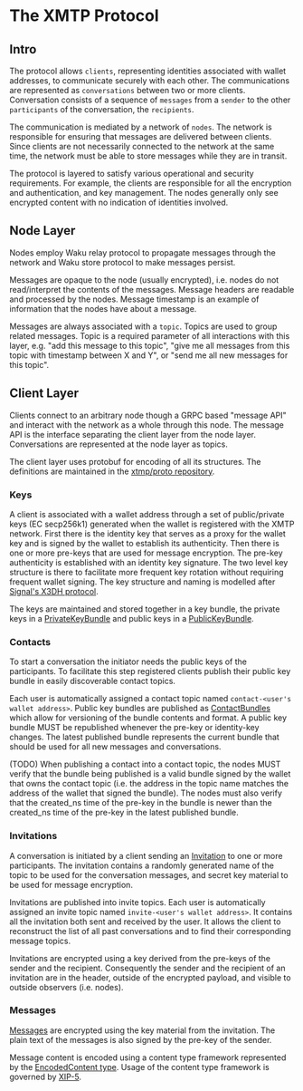 # The XMTP Protocol

## Intro

The protocol allows `clients`, representing identities associated with wallet addresses, to communicate securely with each other. The communications are represented as `conversations` between two or more clients. Conversation consists of a sequence of `messages` from a `sender` to the other `participants` of the conversation, the `recipients`.

The communication is mediated by a network of `nodes`. The network is responsible for ensuring that messages are delivered between clients. Since clients are not necessarily connected to the network at the same time, the network must be able to store messages while they are in transit.

The protocol is layered to satisfy various operational and security requirements. For example, the clients are responsible for all the encryption and authentication, and key management. The nodes generally only see encrypted content with no indication of identities involved.

## Node Layer

Nodes employ Waku relay protocol to propagate messages through the network and Waku store protocol to make messages persist.

Messages are opaque to the node (usually encrypted), i.e. nodes do not read/interpret the contents of the messages. Message headers are readable and processed by the nodes. Message timestamp is an example of information that the nodes have about a message.

Messages are always associated with a `topic`. Topics are used to group related messages. Topic is a required parameter of all interactions with this layer, e.g. "add this message to this topic", "give me all messages from this topic with timestamp between X and Y", or "send me all new messages for this topic".

## Client Layer

Clients connect to an arbitrary node though a GRPC based "message API" and interact with the network as a whole through this node. The message API is the interface separating the client layer from the node layer. Conversations are represented at the node layer as topics.

The client layer uses protobuf for encoding of all its structures. The definitions are maintained in the [xtmp/proto repository](https://github.com/xmtp/proto/blob/main/proto).

### Keys

A client is associated with a wallet address through a set of public/private keys (EC secp256k1) generated when the wallet is registered with the XMTP network. First there is the identity key that serves as a proxy for the wallet key and is signed by the wallet to establish its authenticity. Then there is one or more pre-keys that are used for message encryption. The pre-key authenticity is established with an identity key signature. The two level key structure is there to facilitate more frequent key rotation without requiring frequent wallet signing. The key structure and naming is modelled after [Signal's X3DH protocol](https://signal.org/docs/specifications/x3dh/#the-x3dh-protocol).

The keys are maintained and stored together in a key bundle, the private keys in a [PrivateKeyBundle](https://github.com/xmtp/proto/blob/main/proto/message_contents/private_key.proto) and public keys in a [PublicKeyBundle](https://github.com/xmtp/proto/blob/main/proto/message_contents/public_key.proto).

### Contacts

To start a conversation the initiator needs the public keys of the participants. To facilitate this step registered clients publish their public key bundle in easily discoverable contact topics.

Each user is automatically assigned a contact topic named `contact-<user's wallet address>`. Public key bundles are published as [ContactBundles](https://github.com/xmtp/proto/blob/main/proto/message_contents/contact.proto) which allow for versioning of the bundle contents and format. A public key bundle MUST be republished whenever the pre-key or identity-key changes. The latest published bundle represents the current bundle that should be used for all new messages and conversations.

(TODO) When publishing a contact into a contact topic, the nodes MUST verify that the bundle being published is a valid bundle signed by the wallet that owns the contact topic (i.e. the address in the topic name matches the address of the wallet that signed the bundle). The nodes must also verify that the created_ns time of the pre-key in the bundle is newer than the created_ns time of the pre-key in the latest published bundle.

### Invitations

A conversation is initiated by a client sending an [Invitation](https://github.com/xmtp/proto/blob/main/proto/message_contents/invitation.proto) to one or more participants. The invitation contains a randomly generated name of the topic to be used for the conversation messages, and secret key material to be used for message encryption.

Invitations are published into invite topics. Each user is automatically assigned an invite topic named `invite-<user's wallet address>`. It contains all the invitation both sent and received by the user. It allows the client to reconstruct the list of all past conversations and to find their corresponding message topics.

Invitations are encrypted using a key derived from the pre-keys of the sender and the recipient. Consequently the sender and the recipient of an invitation are in the header, outside of the encrypted payload, and visible to outside observers (i.e. nodes).

### Messages

[Messages](https://github.com/xmtp/proto/blob/main/proto/message_contents/xmtp_envelope.proto) are encrypted using the key material from the invitation. The plain text of the messages is also signed by the pre-key of the sender.

Message content is encoded using a content type framework represented by the [EncodedContent type](https://github.com/xmtp/proto/blob/main/proto/message_contents/xmtp_envelope.proto). Usage of the content type framework is governed by [XIP-5](https://github.com/xmtp/XIPs/blob/main/XIPs/xip-5-message-content-types.md).
